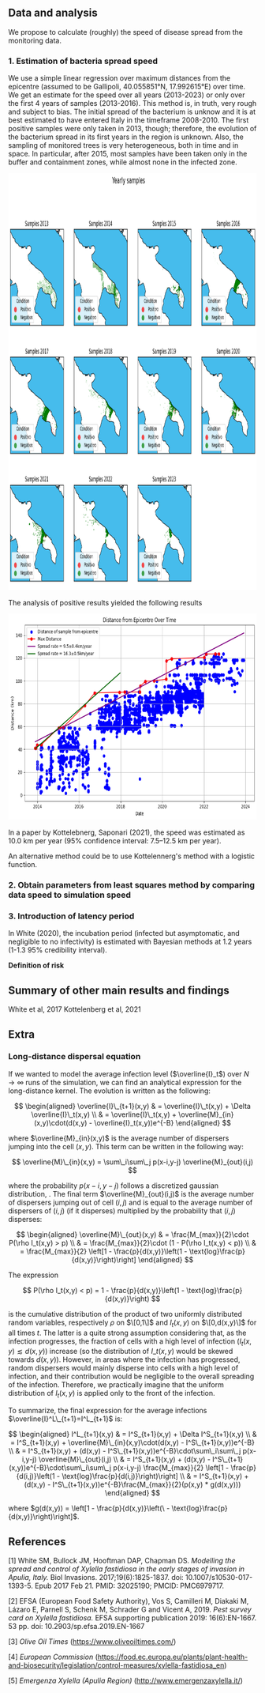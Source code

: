 ## Data and analysis

We propose to calculate (roughly) the speed of disease spread from the monitoring data. 

### 1. Estimation of bacteria spread speed
We use a simple linear regression over maximum distances from the epicentre (assumed to be Gallipoli, 40.055851°N, 17.992615°E) over time. 
We get an estimate for the speed over all years (2013-2023) or only over the first 4 years of samples (2013-2016).
This method is, in truth, very rough and subject to bias.
The initial spread of the bacterium is unknow and it is at best estimated to have entered Italy in the timeframe 2008-2010.
The first positive samples were only taken in 2013, though; therefore, the evolution of the bacterium spread in its first years in the region is unknown. 
Also, the sampling of monitored trees is very heterogeneous, both in time and in space.
In particular, after 2015, most samples have been taken only in the buffer and containment zones, while almost none in the infected zone. 

<div align="center">
    <img src=Images/Yearly_samples_2013-2023.png width=1000 height=844>
</div>

The analysis of positive results yielded the following results



<div align="center">
    <img src=Images/Speed_from_data.png width=700 height=417>
</div>



In a paper by Kottelebnerg, Saponari (2021), the speed was estimated as 10.0 km per year (95% confidence interval: 7.5–12.5 km per year). 


An alternative method could be to use Kottelennerg's method with a logistic function. 
### 2. Obtain parameters from least squares method by comparing data speed to simulation speed
### 3. Introduction of latency period 
In White (2020), the incubation period (infected but asymptomatic, and negligible to no infectivity) is estimated with Bayesian methods at 1.2 years (1-1.3 95% credibility interval).

**Definition of risk**

## Summary of other main results and findings 

White et al, 2017
Kottelenberg et al, 2021

## Extra
### Long-distance dispersal equation
If we wanted to model the average infection level ($\overline{I}_t$) over $N\rightarrow\infty$ runs of the simulation, we can find an analytical expression for the long-distance kernel. 
The evolution is written as the following: 

$$
\begin{aligned}
\overline{I}\_{t+1}(x,y) & = \overline{I}\_t(x,y) + \Delta \overline{I}\_t(x,y) \\
& = \overline{I}\_t(x,y) + \overline{M}_{in}(x,y)\cdot(d(x,y) - \overline{I}_t(x,y))e^{-B}
\end{aligned}
$$

where $\overline{M}_{in}(x,y)$ is the average number of dispersers jumping into the cell $(x,y)$. 
This term can be written in the following way:

$$
\overline{M}\_{in}(x,y) = \sum\_i\sum\_j p(x-i,y-j) \overline{M}_{out}(i,j)
$$

where the probability $p(x-i,y-j)$ follows a discretized gaussian distribution, .
The final term $\overline{M}_{out}(i,j)$ is the average number of dispersers jumping out of cell $(i,j)$ and is equal to the average number of dispersers of $(i,j)$ (if it disperses) multiplied by the probability that $(i,j)$ disperses: 

$$
\begin{aligned}
\overline{M}\_{out}(x,y) & = \frac{M_{max}}{2}\cdot P(\rho I_t(x,y) > p) \\
& = \frac{M_{max}}{2}\cdot (1 - P(\rho I_t(x,y) < p)) \\
& = \frac{M_{max}}{2} \left[1 - \frac{p}{d(x,y)}\left(1 - \text{log}\frac{p}{d(x,y)}\right)\right]
\end{aligned}
$$

The expression 

$$
P(\rho I_t(x,y) < p) = 1 - \frac{p}{d(x,y)}\left(1 - \text{log}\frac{p}{d(x,y)}\right)
$$ 

is the cumulative distribution of the product of two uniformly distributed random variables, respectively $\rho$ on $\[0,1\]$ and $I_t(x,y)$ on $\[0,d(x,y)\]$ for all times $t$.
The latter is a quite strong assumption considering that, as the infection progresses, the fraction of cells with a high level of infection ($`I_t(x,y)\lesssim d(x,y)`$) increase (so the distribution of $I\_t(x,y)$ would be skewed towards $`d(x,y)`$).
However, in areas where the infection has progressed, random dispersers would mainly disperse into cells with a high level of infection, and their contribution would be negligible to the overall spreading of the infection.
Therefore, we practically imagine that the uniform distribution of $I_t(x,y)$ is applied only to the front of the infection.

To summarize, the final expression for the average infections $\overline{I}^L\_{t+1}=I^L_{t+1}$ is:

$$
\begin{aligned}
I^L_{t+1}(x,y) & = I^S_{t+1}(x,y) + \Delta I^S_{t+1}(x,y) \\
& = I^S_{t+1}(x,y) + \overline{M}\_{in}(x,y)\cdot(d(x,y) - I^S\_{t+1}(x,y))e^{-B} \\
& = I^S_{t+1}(x,y) + (d(x,y) - I^S\_{t+1}(x,y))e^{-B}\cdot\sum\_i\sum\_j p(x-i,y-j) \overline{M}\_{out}(i,j) \\
& = I^S_{t+1}(x,y) + (d(x,y) - I^S\_{t+1}(x,y))e^{-B}\cdot\sum\_i\sum\_j p(x-i,y-j) \frac{M_{max}}{2} \left[1 - \frac{p}{d(i,j)}\left(1 - \text{log}\frac{p}{d(i,j)}\right)\right] \\
& = I^S_{t+1}(x,y) + (d(x,y) - I^S\_{t+1}(x,y))e^{-B}\frac{M_{max}}{2}(p(x,y) * g(d(x,y)))
\end{aligned}
$$

where $g(d(x,y)) = \left[1 - \frac{p}{d(x,y)}\left(\ - \text{log}\frac{p}{d(x,y)}\right)\right]$.


## References
<a id="1">[1]</a>
White SM, Bullock JM, Hooftman DAP, Chapman DS. _Modelling the spread and control of Xylella fastidiosa in the early stages of invasion in Apulia, Italy._ Biol Invasions. 2017;19(6):1825-1837. doi: 10.1007/s10530-017-1393-5. Epub 2017 Feb 21. PMID: 32025190; PMCID: PMC6979717.

<a id="2">[2]</a>
EFSA (European Food Safety Authority), Vos S, Camilleri M, Diakaki M, Lázaro E, Parnell S, Schenk M, Schrader G and Vicent A, 2019. _Pest survey card on Xylella fastidiosa._ EFSA supporting publication 2019: 16(6):EN-1667. 53 pp. doi: 10.2903/sp.efsa.2019.EN-1667

<a id="3">[3]</a>
_Olive Oil Times_ (https://www.oliveoiltimes.com/)

<a id="4">[4]</a>
_European Commission_ (https://food.ec.europa.eu/plants/plant-health-and-biosecurity/legislation/control-measures/xylella-fastidiosa_en)

<a id="5">[5]</a>
_Emergenza Xylella (Apulia Region)_ (http://www.emergenzaxylella.it/)

